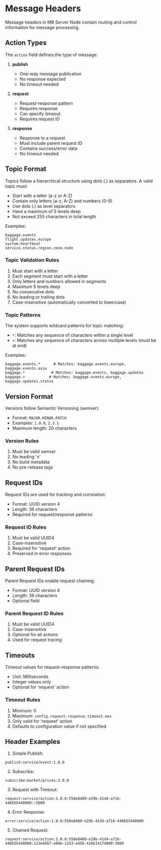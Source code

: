 # Message Headers

Message headers in MB Server Node contain routing and control information for message processing.

## Action Types

The `action` field defines the type of message:

1. **publish**
   - One-way message publication
   - No response expected
   - No timeout needed

2. **request**
   - Request-response pattern
   - Requires response
   - Can specify timeout
   - Requires request ID

3. **response**
   - Response to a request
   - Must include parent request ID
   - Contains success/error data
   - No timeout needed

## Topic Format

Topics follow a hierarchical structure using dots (.) as separators. A valid topic must:
- Start with a letter (a-z or A-Z)
- Contain only letters (a-z, A-Z) and numbers (0-9)
- Use dots (.) as level separators
- Have a maximum of 5 levels deep
- Not exceed 255 characters in total length

Examples:
```
baggage.events
flight.updates.europe
system.heartbeat
service.status.region.zone.node
```

### Topic Validation Rules
1. Must start with a letter
2. Each segment must start with a letter
3. Only letters and numbers allowed in segments
4. Maximum 5 levels deep
5. No consecutive dots
6. No leading or trailing dots
7. Case-insensitive (automatically converted to lowercase)

### Topic Patterns
The system supports wildcard patterns for topic matching:
- `*`: Matches any sequence of characters within a single level
- `>`: Matches any sequence of characters across multiple levels (must be at end)

Examples:
```
baggage.events.*      # Matches: baggage.events.europe, baggage.events.asia
baggage.*            # Matches: baggage.events, baggage.updates
baggage.>           # Matches: baggage.events.europe, baggage.updates.status
```

## Version Format

Versions follow Semantic Versioning (semver):
- Format: `MAJOR.MINOR.PATCH`
- Examples: `1.0.0`, `2.3.1`
- Maximum length: 20 characters

### Version Rules
1. Must be valid semver
2. No leading 'v'
3. No build metadata
4. No pre-release tags

## Request IDs

Request IDs are used for tracking and correlation:
- Format: UUID version 4
- Length: 36 characters
- Required for request/response patterns

### Request ID Rules
1. Must be valid UUID4
2. Case-insensitive
3. Required for 'request' action
4. Preserved in error responses

## Parent Request IDs

Parent Request IDs enable request chaining:
- Format: UUID version 4
- Length: 36 characters
- Optional field

### Parent Request ID Rules
1. Must be valid UUID4
2. Case-insensitive
3. Optional for all actions
4. Used for request tracing

## Timeouts

Timeout values for request-response patterns:
- Unit: Milliseconds
- Integer values only
- Optional for 'request' action

### Timeout Rules
1. Minimum: 0
2. Maximum: `config.request.response.timeout.max`
3. Only valid for 'request' action
4. Defaults to configuration value if not specified

## Header Examples

1. Simple Publish:
```
publish:service/event:1.0.0
```

2. Subscribe:
```
subscribe:market/prices:2.0.0
```

3. Request with Timeout:
```
request:service/action:1.0.0:550e8400-e29b-41d4-a716-446655440000::5000
```

4. Error Response:
```
error:service/action:1.0.0:550e8400-e29b-41d4-a716-446655440000
```

5. Chained Request:
```
request:service/action:1.0.0:550e8400-e29b-41d4-a716-446655440000:123e4567-e89b-12d3-a456-426614174000:3000
```